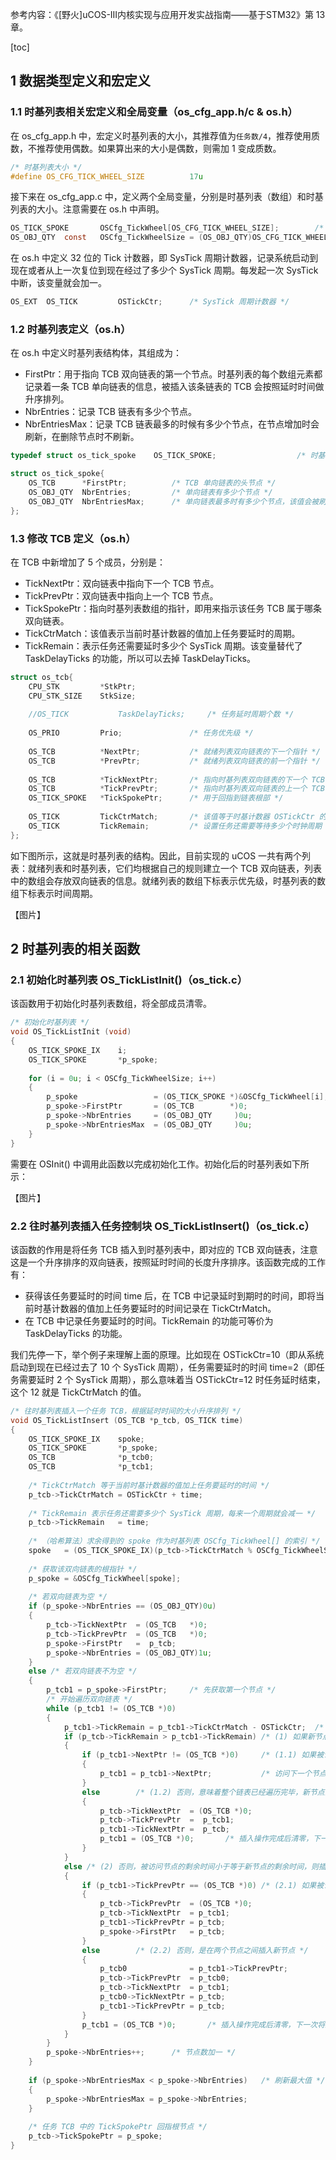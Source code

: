 参考内容：《[野火]uCOS-III内核实现与应用开发实战指南——基于STM32》第 13 章。

[toc]

## 1 数据类型定义和宏定义
### 1.1 时基列表相关宏定义和全局变量（os_cfg_app.h/c & os.h）

在 os\_cfg\_app.h 中，宏定义时基列表的大小，其推荐值为<code>任务数/4</code>，推荐使用质数，不推荐使用偶数。如果算出来的大小是偶数，则需加 1 变成质数。

```c
/* 时基列表大小 */
#define OS_CFG_TICK_WHEEL_SIZE			17u
```

接下来在 os\_cfg\_app.c 中，定义两个全局变量，分别是时基列表（数组）和时基列表的大小。注意需要在 os.h 中声明。

```c
OS_TICK_SPOKE		OSCfg_TickWheel[OS_CFG_TICK_WHEEL_SIZE];		/* 时基列表 */
OS_OBJ_QTY	const	OSCfg_TickWheelSize = (OS_OBJ_QTY)OS_CFG_TICK_WHEEL_SIZE;	/* 时基列表大小 */
```

在 os.h 中定义 32 位的 Tick 计数器，即 SysTick 周期计数器，记录系统启动到现在或者从上一次复位到现在经过了多少个 SysTick 周期。每发起一次 SysTick 中断，该变量就会加一。

```c
OS_EXT	OS_TICK			OSTickCtr;		/* SysTick 周期计数器 */
```

### 1.2 时基列表定义（os.h）

在 os.h 中定义时基列表结构体，其组成为：
- FirstPtr：用于指向 TCB 双向链表的第一个节点。时基列表的每个数组元素都记录着一条 TCB 单向链表的信息，被插入该条链表的 TCB 会按照延时时间做升序排列。
- NbrEntries：记录 TCB 链表有多少个节点。
- NbrEntriesMax：记录 TCB 链表最多的时候有多少个节点，在节点增加时会刷新，在删除节点时不刷新。

```c
typedef struct os_tick_spoke 	OS_TICK_SPOKE;					/* 时基列表重命名为大写字母格式 */

struct os_tick_spoke{
	OS_TCB		*FirstPtr;			/* TCB 单向链表的头节点 */
	OS_OBJ_QTY	NbrEntries;			/* 单向链表有多少个节点 */
	OS_OBJ_QTY	NbrEntriesMax;		/* 单向链表最多时有多少个节点，该值会被刷新 */
};
```

### 1.3 修改 TCB 定义（os.h）

在 TCB 中新增加了 5 个成员，分别是：
- TickNextPtr：双向链表中指向下一个 TCB 节点。
- TickPrevPtr：双向链表中指向上一个 TCB 节点。
- TickSpokePtr：指向时基列表数组的指针，即用来指示该任务 TCB 属于哪条双向链表。
- TickCtrMatch：该值表示当前时基计数器的值加上任务要延时的周期。
- TickRemain：表示任务还需要延时多少个 SysTick 周期。该变量替代了 TaskDelayTicks 的功能，所以可以去掉 TaskDelayTicks。

```c
struct os_tcb{
	CPU_STK			*StkPtr;
	CPU_STK_SIZE	StkSize;
	
	//OS_TICK			TaskDelayTicks;		/* 任务延时周期个数 */
	
	OS_PRIO			Prio;				/* 任务优先级 */
	
	OS_TCB			*NextPtr;			/* 就绪列表双向链表的下一个指针 */
	OS_TCB			*PrevPtr;			/* 就绪列表双向链表的前一个指针 */
	
	OS_TCB			*TickNextPtr;		/* 指向时基列表双向链表的下一个 TCB 节点 */
	OS_TCB			*TickPrevPtr;		/* 指向时基列表双向链表的上一个 TCB 节点 */
	OS_TICK_SPOKE	*TickSpokePtr;		/* 用于回指到链表根部 */
	
	OS_TICK			TickCtrMatch;		/* 该值等于时基计数器 OSTickCtr 的值加上 TickRemain 的值 */
	OS_TICK			TickRemain;			/* 设置任务还需要等待多少个时钟周期 */
};
```

如下图所示，这就是时基列表的结构。因此，目前实现的 uCOS 一共有两个列表：就绪列表和时基列表，它们均根据自己的规则建立一个 TCB 双向链表，列表中的数组会存放双向链表的信息。就绪列表的数组下标表示优先级，时基列表的数组下标表示时间周期。

【图片】

## 2 时基列表的相关函数
### 2.1 初始化时基列表 OS_TickListInit()（os_tick.c）

该函数用于初始化时基列表数组，将全部成员清零。

```c
/* 初始化时基列表 */
void OS_TickListInit (void)
{
	OS_TICK_SPOKE_IX	i;
	OS_TICK_SPOKE		*p_spoke;
	
	for (i = 0u; i < OSCfg_TickWheelSize; i++)
	{
		p_spoke 				= (OS_TICK_SPOKE *)&OSCfg_TickWheel[i];
		p_spoke->FirstPtr 		= (OS_TCB        *)0;
		p_spoke->NbrEntries 	= (OS_OBJ_QTY     )0u;
		p_spoke->NbrEntriesMax 	= (OS_OBJ_QTY     )0u;
	}
}
```

需要在 OSInit() 中调用此函数以完成初始化工作。初始化后的时基列表如下所示：

【图片】

### 2.2 往时基列表插入任务控制块 OS_TickListInsert()（os_tick.c）

该函数的作用是将任务 TCB 插入到时基列表中，即对应的 TCB 双向链表，注意这是一个升序排序的双向链表，按照延时时间的长度升序排序。该函数完成的工作有：

- 获得该任务要延时的时间 time 后，在 TCB 中记录延时到期时的时间，即将当前时基计数器的值加上任务要延时的时间记录在 TickCtrMatch。
- 在 TCB 中记录任务要延时的时间。TickRemain 的功能可等价为 TaskDelayTicks 的功能。

我们先停一下，举个例子来理解上面的原理。比如现在 OSTickCtr=10（即从系统启动到现在已经过去了 10 个 SysTick 周期），任务需要延时的时间 time=2（即任务需要延时 2 个 SysTick 周期），那么意味着当 OSTickCtr=12 时任务延时结束，这个 12 就是 TickCtrMatch 的值。

```c
/* 往时基列表插入一个任务 TCB，根据延时时间的大小升序排列 */
void OS_TickListInsert (OS_TCB *p_tcb, OS_TICK time)
{
	OS_TICK_SPOKE_IX	spoke;
	OS_TICK_SPOKE		*p_spoke;
	OS_TCB				*p_tcb0;
	OS_TCB				*p_tcb1;
	
	/* TickCtrMatch 等于当前时基计数器的值加上任务要延时的时间 */
	p_tcb->TickCtrMatch = OSTickCtr + time;	
	
	/* TickRemain 表示任务还需要多少个 SysTick 周期，每来一个周期就会减一 */
	p_tcb->TickRemain   = time;		
	
	/* （哈希算法）求余得到的 spoke 作为时基列表 OSCfg_TickWheel[] 的索引 */
	spoke 	= (OS_TICK_SPOKE_IX)(p_tcb->TickCtrMatch % OSCfg_TickWheelSize);
	
	/* 获取该双向链表的根指针 */
	p_spoke = &OSCfg_TickWheel[spoke];
	
	/* 若双向链表为空 */
	if (p_spoke->NbrEntries == (OS_OBJ_QTY)0u)
	{
		p_tcb->TickNextPtr  = (OS_TCB   *)0;
		p_tcb->TickPrevPtr  = (OS_TCB   *)0;
		p_spoke->FirstPtr   =  p_tcb;
		p_spoke->NbrEntries = (OS_OBJ_QTY)1u;
	}
	else /* 若双向链表不为空 */
	{
		p_tcb1 = p_spoke->FirstPtr;		/* 先获取第一个节点 */	
		/* 开始遍历双向链表 */
		while (p_tcb1 != (OS_TCB *)0)
		{
			p_tcb1->TickRemain = p_tcb1->TickCtrMatch - OSTickCtr;	/* 计算被访问节点的剩余时间 */
			if (p_tcb->TickRemain > p_tcb1->TickRemain)	/* (1) 如果新节点的剩余时间大于被访问节点的剩余时间 */
			{
				if (p_tcb1->NextPtr != (OS_TCB *)0)		/* (1.1) 如果被访问节点不是最后一个节点 */
				{
					p_tcb1 = p_tcb1->NextPtr;			/* 访问下一个节点，继续查找 */
				}
				else		/* (1.2) 否则，意味着整个链表已经遍历完毕，新节点的剩余时间最大，在最后一个节点插入新节点 */
				{
					p_tcb->TickNextPtr  = (OS_TCB *)0;
					p_tcb->TickPrevPtr  =  p_tcb1;
					p_tcb1->TickNextPtr =  p_tcb;
					p_tcb1 = (OS_TCB *)0;		/* 插入操作完成后清零，下一次将跳出循环 */
				}
			}
			else /* (2) 否则，被访问节点的剩余时间小于等于新节点的剩余时间，则插入到该节点前面 */
			{
				if (p_tcb1->TickPrevPtr == (OS_TCB *)0) /* (2.1) 如果被访问节点是第一个节点 */
				{
					p_tcb->TickPrevPtr  = (OS_TCB *)0;
					p_tcb->TickNextPtr  = p_tcb1;
					p_tcb1->TickPrevPtr = p_tcb;
					p_spoke->FirstPtr   = p_tcb;
				}
				else		/* (2.2) 否则，是在两个节点之间插入新节点 */
				{
					p_tcb0              = p_tcb1->TickPrevPtr;
					p_tcb->TickPrevPtr  = p_tcb0;
					p_tcb->TickNextPtr  = p_tcb1;
					p_tcb0->TickNextPtr = p_tcb;
					p_tcb1->TickPrevPtr = p_tcb;
				}
				p_tcb1 = (OS_TCB *)0;		/* 插入操作完成后清零，下一次将跳出循环 */
			}
		}
		p_spoke->NbrEntries++;		/* 节点数加一 */
	}
	
	if (p_spoke->NbrEntriesMax < p_spoke->NbrEntries)	/* 刷新最大值 */
	{
		p_spoke->NbrEntriesMax = p_spoke->NbrEntries;
	}
	
	/* 任务 TCB 中的 TickSpokePtr 回指根节点 */
	p_tcb->TickSpokePtr = p_spoke;	
}
```

